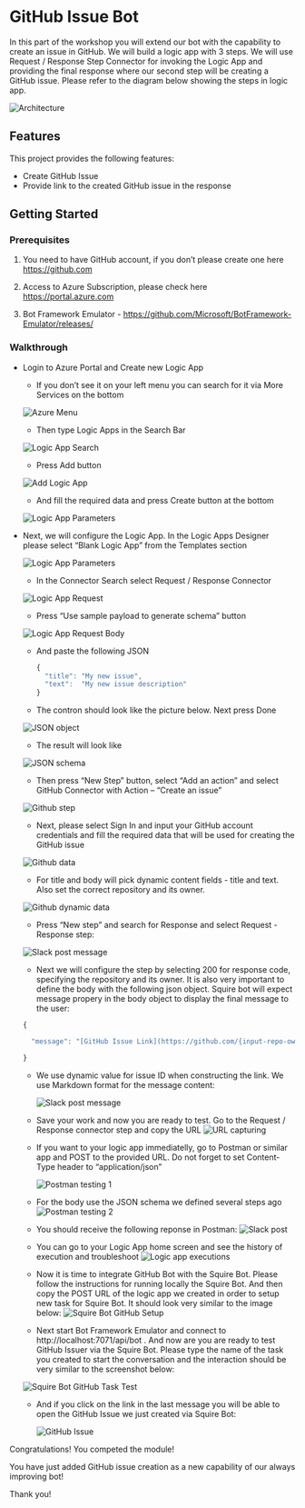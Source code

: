 # GitHub Issue Bot 

In this part of the workshop you will extend our bot with the capability to create an issue in GitHub. 
We will build a logic app with 3 steps. We will use Request / Response Step Connector for invoking the Logic App and providing the final response where our second step will be creating a GitHub issue.
Please refer to the diagram below showing the steps in logic app.

![Architecture](Content/Images/1-Architecutre.png)

## Features

This project  provides the following features:

* Create GitHub Issue 
* Provide link to the created GitHub issue in the response 

## Getting Started

### Prerequisites

1.	You need to have GitHub account, if you don’t please create one here https://github.com

2.	Access to Azure Subscription, please check here https://portal.azure.com

3. Bot Framework Emulator - https://github.com/Microsoft/BotFramework-Emulator/releases/

### Walkthrough 

- Login to Azure Portal and Create new Logic App

  - If you don’t see it on your left menu you can search for it via More Services on the bottom
  
  ![Azure Menu](Content/Images/2-AzureLogicApps.png)
  
  - Then type Logic Apps in the Search Bar 
  
  ![Logic App Search](Content/Images/3-AzureMenu.png)
  
  - Press Add button
  
  ![Add Logic App](Content/Images/4-AzureCreateLogicApp.png)
  
  - And fill the required data and press Create button at the bottom
  
  ![Logic App Parameters](Content/Images/5-LogicAppParameters.png)
  
- Next, we will configure the Logic App. In the Logic Apps Designer please select “Blank Logic App” from the Templates section
  
  ![Logic App Parameters](Content/Images/6-LogicAppBlankTemplate.png)
  
  - In the Connector Search select Request / Response Connector
  
   ![Logic App Request](Content/Images/7-LogicAppRequest.png)
   
   - Press “Use sample payload to generate schema” button
   
   ![Logic App Request Body](Content/Images/8-LogicAppRequestBody.png)
   
   - And paste the following JSON
   
      ```javascript
      {
        "title": "My new issue",
        "text":  "My new issue description"
      }
      ```
    
    - The contron should look like the picture below. Next press Done 
    
   ![JSON object](Content/Images/9-LogicAppJsonObject.png)
   
    - The result will look like 
   
   ![JSON schema](Content/Images/10-JsonSchema.png)
   
    - Then press “New Step” button, select “Add an action” and select GitHub Connector with Action – “Create an issue”
   
    ![Github step](Content/Images/11-GitHub.png)
   
     - Next, please select Sign In and input your GitHub account credentials and fill the required data that will be used for creating the GitHub issue
   
    ![Github data](Content/Images/12-GitHubFields.png)
   
     - For title and body will pick dynamic content fields - title and text. Also set the correct repository and its owner.    
     
     ![Github dynamic data](Content/Images/13-GitHubDyniamicValues.png)
     
     - Press “New step” and search for Response and select Request - Response step:
     
     ![Slack post message](Content/Images/21-RequestResponse.PNG)
  
     - Next we will configure the step by selecting 200 for response code, specifying the repository and its owner. It is also very important to define the body with the following json object. Squire bot will expect message propery in the body object to display the final message to the user:
     
  ```javascript
  {
  
   	"message": "[GitHub Issue Link](https://github.com/{input-repo-owner}/{input-repo}/issues/@{body('Create_an_issue')?['number']})"

  }
  ```

    - We use dynamic value for issue ID when constructing the link. We use Markdown format for the message content:
   
      ![Slack post message](Content/Images/14-Slack.png)
     
    - Save your work and now you are ready to test. Go to the Request / Response connector step and copy the URL
      ![URL capturing](Content/Images/16-URL.png)
      
    - If you want to your logic app immediatelly, go to Postman or similar app and POST to the provided URL. Do not forget to set Content-Type header to “application/json”
   
       ![Postman testing 1](Content/Images/17-Postman1.png)
       
     - For the body use the JSON schema we defined several steps ago 
       ![Postman testing 2](Content/Images/18-Postman2.png)
       
     - You should receive the following reponse in Postman:
        ![Slack post](Content/Images/19-SlackPost.png)
        
     - You can go to your Logic App home screen and see the history of execution and troubleshoot 
       ![Logic app executions](Content/Images/20-LogicAppsRuns.png)
       
     - Now it is time to integrate GitHub Bot with the Squire Bot. Please follow the instructions for running locally the Squire Bot. And then copy the POST URL of the logic app we created in order to setup new task for Squire Bot. It should look very similar to the image below:
      ![Squire Bot GitHub Setup](Content/Images/23-SquireBotSetup.PNG)
      
     - Next start Bot Framework Emulator and connect to http://localhost:7071/api/bot . And now are you are ready to test GitHub Issuer via the Squire Bot. Please type the name of the task you created to start the conversation and the interaction should be very similar to the screenshot below:
     
     ![Squire Bot GitHub Task Test](Content/Images/22-BotConversation.PNG)
     
    
     - And if you click on the link in the last message you will be able to open the GitHub Issue we just created via Squire Bot:
     
       ![GitHub Issue](Content/Images/24-GitHubIssueCreated.PNG)
     
 Congratulations! You competed the module! 
 
 You have just added GitHub issue creation as a new capability of our always improving bot!
 
 Thank you!
   
   

